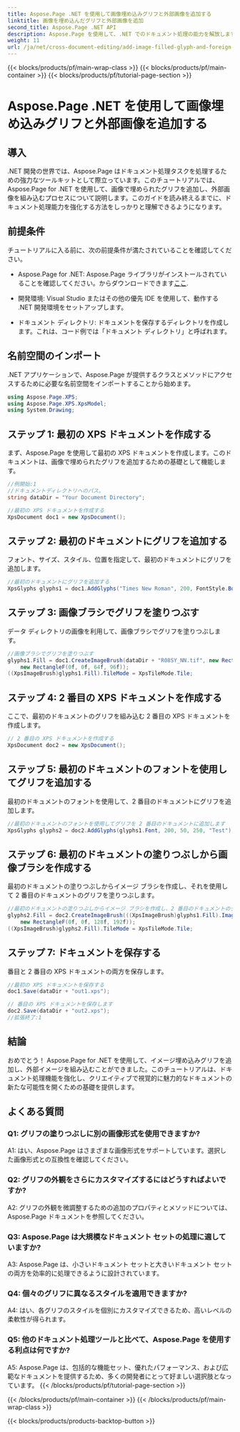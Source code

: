```yaml
---
title: Aspose.Page .NET を使用して画像埋め込みグリフと外部画像を追加する
linktitle: 画像を埋め込んだグリフと外部画像を追加
second_title: Aspose.Page .NET API
description: Aspose.Page を使用して、.NET でのドキュメント処理の能力を解放します。画像を埋め込んだグリフを簡単に追加できます。ビジュアルを強化し、ワークフローを合理化します。
weight: 11
url: /ja/net/cross-document-editing/add-image-filled-glyph-and-foreign-image/
---
```


{{< blocks/products/pf/main-wrap-class >}}
{{< blocks/products/pf/main-container >}}
{{< blocks/products/pf/tutorial-page-section >}}

# Aspose.Page .NET を使用して画像埋め込みグリフと外部画像を追加する

## 導入

.NET 開発の世界では、Aspose.Page はドキュメント処理タスクを処理するための強力なツールキットとして際立っています。このチュートリアルでは、Aspose.Page for .NET を使用して、画像で埋められたグリフを追加し、外部画像を組み込むプロセスについて説明します。このガイドを読み終えるまでに、ドキュメント処理能力を強化する方法をしっかりと理解できるようになります。

## 前提条件

チュートリアルに入る前に、次の前提条件が満たされていることを確認してください。

-  Aspose.Page for .NET: Aspose.Page ライブラリがインストールされていることを確認してください。からダウンロードできます[ここ](https://releases.aspose.com/page/net/).

- 開発環境: Visual Studio またはその他の優先 IDE を使用して、動作する .NET 開発環境をセットアップします。

- ドキュメント ディレクトリ: ドキュメントを保存するディレクトリを作成します。これは、コード例では「ドキュメント ディレクトリ」と呼ばれます。

## 名前空間のインポート

.NET アプリケーションで、Aspose.Page が提供するクラスとメソッドにアクセスするために必要な名前空間をインポートすることから始めます。

```csharp
using Aspose.Page.XPS;
using Aspose.Page.XPS.XpsModel;
using System.Drawing;
```

## ステップ 1: 最初の XPS ドキュメントを作成する

まず、Aspose.Page を使用して最初の XPS ドキュメントを作成します。このドキュメントは、画像で埋められたグリフを追加するための基礎として機能します。

```csharp
//例開始:1
//ドキュメントディレクトリへのパス。
string dataDir = "Your Document Directory";

//最初の XPS ドキュメントを作成する
XpsDocument doc1 = new XpsDocument();
```

## ステップ 2: 最初のドキュメントにグリフを追加する

フォント、サイズ、スタイル、位置を指定して、最初のドキュメントにグリフを追加します。

```csharp
//最初のドキュメントにグリフを追加する
XpsGlyphs glyphs1 = doc1.AddGlyphs("Times New Roman", 200, FontStyle.Bold, 50, 250, "Test");
```

## ステップ 3: 画像ブラシでグリフを塗りつぶす

データ ディレクトリの画像を利用して、画像ブラシでグリフを塗りつぶします。

```csharp
//画像ブラシでグリフを塗りつぶす
glyphs1.Fill = doc1.CreateImageBrush(dataDir + "R08SY_NN.tif", new RectangleF(0f, 0f, 128f, 192f),
    new RectangleF(0f, 0f, 64f, 96f));
((XpsImageBrush)glyphs1.Fill).TileMode = XpsTileMode.Tile;
```

## ステップ 4: 2 番目の XPS ドキュメントを作成する

ここで、最初のドキュメントのグリフを組み込む 2 番目の XPS ドキュメントを作成します。

```csharp
// 2 番目の XPS ドキュメントを作成する
XpsDocument doc2 = new XpsDocument();
```

## ステップ 5: 最初のドキュメントのフォントを使用してグリフを追加する

最初のドキュメントのフォントを使用して、2 番目のドキュメントにグリフを追加します。

```csharp
//最初のドキュメントのフォントを使用してグリフを 2 番目のドキュメントに追加します
XpsGlyphs glyphs2 = doc2.AddGlyphs(glyphs1.Font, 200, 50, 250, "Test");
```

## ステップ 6: 最初のドキュメントの塗りつぶしから画像ブラシを作成する

最初のドキュメントの塗りつぶしからイメージ ブラシを作成し、それを使用して 2 番目のドキュメントのグリフを塗りつぶします。

```csharp
//最初のドキュメントの塗りつぶしからイメージ ブラシを作成し、2 番目のドキュメントのグリフを塗りつぶします。
glyphs2.Fill = doc2.CreateImageBrush(((XpsImageBrush)glyphs1.Fill).Image, new RectangleF(0f, 0f, 128f, 192f),
    new RectangleF(0f, 0f, 128f, 192f));
((XpsImageBrush)glyphs2.Fill).TileMode = XpsTileMode.Tile;
```

## ステップ 7: ドキュメントを保存する

番目と 2 番目の XPS ドキュメントの両方を保存します。

```csharp
//最初の XPS ドキュメントを保存する
doc1.Save(dataDir + "out1.xps");

// 番目の XPS ドキュメントを保存します
doc2.Save(dataDir + "out2.xps");
//拡張終了:1
```

## 結論

おめでとう！ Aspose.Page for .NET を使用して、イメージ埋め込みグリフを追加し、外部イメージを組み込むことができました。このチュートリアルは、ドキュメント処理機能を強化し、クリエイティブで視覚的に魅力的なドキュメントの新たな可能性を開くための基礎を提供します。

## よくある質問

### Q1: グリフの塗りつぶしに別の画像形式を使用できますか?

A1: はい、Aspose.Page はさまざまな画像形式をサポートしています。選択した画像形式との互換性を確認してください。

### Q2: グリフの外観をさらにカスタマイズするにはどうすればよいですか?

A2: グリフの外観を微調整するための追加のプロパティとメソッドについては、Aspose.Page ドキュメントを参照してください。

### Q3: Aspose.Page は大規模なドキュメント セットの処理に適していますか?

A3: Aspose.Page は、小さいドキュメント セットと大きいドキュメント セットの両方を効率的に処理できるように設計されています。

### Q4: 個々のグリフに異なるスタイルを適用できますか?

A4: はい、各グリフのスタイルを個別にカスタマイズできるため、高いレベルの柔軟性が得られます。

### Q5: 他のドキュメント処理ツールと比べて、Aspose.Page を使用する利点は何ですか?

A5: Aspose.Page は、包括的な機能セット、優れたパフォーマンス、および広範なドキュメントを提供するため、多くの開発者にとって好ましい選択肢となっています。
{{< /blocks/products/pf/tutorial-page-section >}}

{{< /blocks/products/pf/main-container >}}
{{< /blocks/products/pf/main-wrap-class >}}

{{< blocks/products/products-backtop-button >}}
